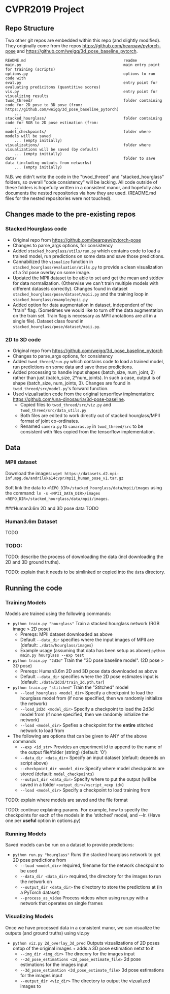 # CVPR2019 Project

## Repo Structure

Two other git repos are embedded within this repo (and slightly modified). They originally come 
from the repos <https://github.com/bearpaw/pytorch-pose> and 
<https://github.com/weigq/3d_pose_baseline_pytorch>. 

~~~~ 
README.md                                           readme
main.py                                             main entry point for training (scripts)
options.py                                          options to run code with
eval.py                                             entry point for evaluating predicitons (quantitive scores)
vis.py                                              entry point for visualizing results
twod_threed/                                        folder containing code for 2D pose to 3D pose (from: https://github.com/weigq/3d_pose_baseline_pytorch)
    ...
stacked_hourglass/                                  folder containing code for RGB to 2D pose estimation (from: 
    ...                                      
model_checkpoints/                                  folder where models will be saved
    ... (empty initially)
visualizations/                                     folder where visualizations will be saved (by default)
    ... (empty initially)                            
data/                                               folder to save data (including outputs from networks)
    ... (empty initially)
~~~~

N.B. we didn't write the code in the "twod_threed" and "stacked_hourglass" folders, so overall "code consistency" will 
be lacking. All code outside of these folders is hopefully written in a consistent manor, and hopefully also 
documents the nested repositories via how they are used. (README.md files for the nested repositories were not touched).

## Changes made to the pre-existing repos
### Stacked Hourglass code
- Original repo from <https://github.com/bearpaw/pytorch-pose>
- Changes to parse_args options, for consistency
- Added `stacked_hourglass/utils/run.py` which contains code to load a trained model, run predictions on some data and save those predictions.
- Cannabilized the `visualize` function in `stacked_hourglass/evaluation/utils.py` to provide a clean visualization of a 2d pose overlay on some image.
- Updated the MPII dataset to be able to set and get the mean and stddev for data normalization. (Otherwise we can't train 
    multiple models with different datasets correctly). Changes found in dataset `stacked_hourglass/pose/dataset/mpii.py` 
    and the training loop in `stacked_hourglass/example/mpii.py`
- Added option for data augmentation in dataset, independent of the "train" flag. (Sometimes we would like to turn  off 
    the data augmentation on the train set. Train flag is necessary as MPII anotations are all in a single file). Dataset 
    class found in `stacked_hourglass/pose/dataset/mpii.py`.

### 2D to 3D code
- Original repo from <https://github.com/weigq/3d_pose_baseline_pytorch>
- Changes to parse_args options, for consistency
- Added `twod_threed/run.py` which contains code to load a trained model, run predictions on some data and save those predictions.
- Added processing to handle input shapes (batch_size, num_joint, 2) rather than just (batch_size, 2*num_joints). In 
    such a case, output is of shape (batch_size, num_joints, 3). Changes are found in `twod_threed/src/model.py`'s 
    forward function. 
- Used vizualisation code from the original tensorflow implmentation: <https://github.com/una-dinosauria/3d-pose-baseline>.
    - Copied files to `twod_threed/src/viz.py` and `twod_threed/src/data_utils.py`
    - Both files are edited to work directly out of stacked hourglass/MPII format of joint co-ordinates.
    - Renamed `camera.py` to `camaras.py` in `twod_threed/src` to be consistent with files copied from the tensorflow implementation.

## Data

### MPII dataset
Download the images:
`wget https://datasets.d2.mpi-inf.mpg.de/andriluka14cvpr/mpii_human_pose_v1.tar.gz`

Soft link the data to `<REPO_DIR>/stacked_hourglass/data/mpii/images` using the command: `ln -s <MPII_DATA_DIR>/images <REPO_DIR>/stacked_hourglass/data/mpii/images`.


###Human3.6m 2D and 3D pose data
TODO

### Human3.6m Dataset
TODO

### TODO:
TODO: describe the process of downloading the data (incl downloading the 2D and 3D ground truths).

TODO: explain that it needs to be simlinked or copied into the `data` directory.

## Running the code

### Training Models
Models are trained using the following commands:

- `python train.py "hourglass"` Train a stacked hourglass network (RGB image > 2D pose)
    - Prereqs: MPII dataset downloaded as above
    - Default `--data_dir` specifies where the input images of MPII are (default: `./data/hourglass/images`)
    - Example usage (assuming that data has been setup as above) `python main.py hourglass --exp test`
- `python train.py "2d3d"` Train the "3D pose baseline model". (2D pose > 3D pose)
    - Prereqs: Human3.6m 2D and 3D pose data downloaded as above
    - Default `--data_dir` specifies where the 2D pose estimates input is (default: `./data/2d3d/train_2d.pth.tar`)
- `python train.py "stitched"` Train the "Stitched" model
    - `--load_hourglass <model_dir>` Specify a checkpoint to load the hourglass model from (if none specified, then we randomly initialize the network) 
    - `--load_2d3d <model_dir>` Specify a checkpoint to load the 2d3d model from (if none specified, then we randomly initialize the network)
    - `--load <model_dir>` Spefies a checkpoint for the **entire** stitched network to load from 
- The following are options that can be given to ANY of the above commands
    - `--exp <id_str>` Provides an experiment id to append to the name of the output file/folder (string) (default: '0') 
    - `--data_dir <data_dir>` Specify an input dataset (default: depends on script above)
    - `--checkpoint_dir <model_dir>` Specify where model checkpoints are stored (default: `model_checkpoints`)
    - `--output_dir <data_dir>` Specify where to put the output (will be saved in a folder `<output_dir>/<script_<exp id>`)
    - `--load <model_dir>` Specify a checkpoint to load training from 


TODO: explain where models are saved and the file format

TODO: continue explaining params. For example, how to specify the checkpoints for each of the models in the 'stitched' model, and --lr. (Have one per **useful** option in options.py)


### Running Models
Saved models can be run on a dataset to provide predictions:

- `python run.py "hourglass"` Runs the stacked hourglass network to get 2D pose predictions from 
    - `--load <model_dir>` required, filename for the network checkpoint to be used
    - `--data_dir <data_dir>` required, the directory for the images to run the network on
    - `--output_dir <data_dir>` the directory to store the predictions at (in a PyTorch dataset)
    - `--process_as_video` Process videos when using run.py with a network that operates on single frames
    
    
### Visualizing Models
Once we have processed data in a consistent manor, we can visualize the outputs (and ground truths) using viz.py

- `python viz.py 2d_overlay_3d_pred` Outputs vizualizations of 2D poses ontop of the original images + adds a 3D pose 
        estimation netxt to it
    - `--img_dir <img_dir>` The direcory for the images input
    - `--2d_pose_estimations <2d_pose_estimate_file>` 2d pose estimations for the images input
    - `--3d_pose_estimation <3d_pose_estimate_file>` 3d pose estimations for the images input
    - `--output_dir <viz_dir>` The directory to output the vizualized images to